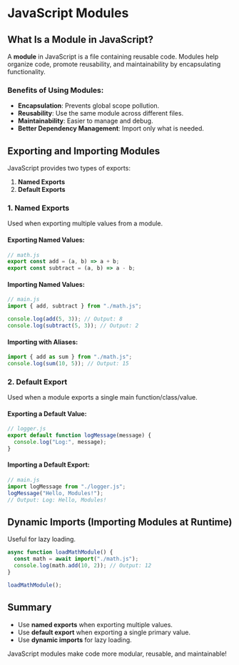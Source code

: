 # JavaScript Modules

## What Is a Module in JavaScript?
A **module** in JavaScript is a file containing reusable code. Modules help organize code, promote reusability, and maintainability by encapsulating functionality.

### Benefits of Using Modules:
- **Encapsulation**: Prevents global scope pollution.
- **Reusability**: Use the same module across different files.
- **Maintainability**: Easier to manage and debug.
- **Better Dependency Management**: Import only what is needed.

## Exporting and Importing Modules
JavaScript provides two types of exports: 
1. **Named Exports**
2. **Default Exports**

### 1. Named Exports
Used when exporting multiple values from a module.

#### Exporting Named Values:
```javascript
// math.js
export const add = (a, b) => a + b;
export const subtract = (a, b) => a - b;
```

#### Importing Named Values:
```javascript
// main.js
import { add, subtract } from "./math.js";

console.log(add(5, 3)); // Output: 8
console.log(subtract(5, 3)); // Output: 2
```

#### Importing with Aliases:
```javascript
import { add as sum } from "./math.js";
console.log(sum(10, 5)); // Output: 15
```

### 2. Default Export
Used when a module exports a single main function/class/value.

#### Exporting a Default Value:
```javascript
// logger.js
export default function logMessage(message) {
  console.log("Log:", message);
}
```

#### Importing a Default Export:
```javascript
// main.js
import logMessage from "./logger.js";
logMessage("Hello, Modules!");
// Output: Log: Hello, Modules!
```

## Dynamic Imports (Importing Modules at Runtime)
Useful for lazy loading.

```javascript
async function loadMathModule() {
  const math = await import("./math.js");
  console.log(math.add(10, 2)); // Output: 12
}

loadMathModule();
```

## Summary
- Use **named exports** when exporting multiple values.
- Use **default export** when exporting a single primary value.
- Use **dynamic imports** for lazy loading.

JavaScript modules make code more modular, reusable, and maintainable!

